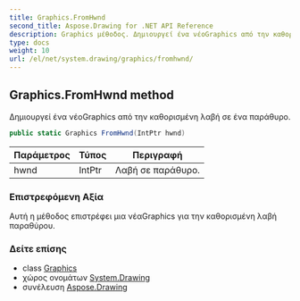 ```yaml
---
title: Graphics.FromHwnd
second_title: Aspose.Drawing for .NET API Reference
description: Graphics μέθοδος. Δημιουργεί ένα νέοGraphics από την καθορισμένη λαβή σε ένα παράθυρο.
type: docs
weight: 10
url: /el/net/system.drawing/graphics/fromhwnd/
---
```

## Graphics.FromHwnd method

Δημιουργεί ένα νέοGraphics από την καθορισμένη λαβή σε ένα παράθυρο.

```csharp
public static Graphics FromHwnd(IntPtr hwnd)
```

| Παράμετρος | Τύπος | Περιγραφή |
| --- | --- | --- |
| hwnd | IntPtr | Λαβή σε παράθυρο. |

### Επιστρεφόμενη Αξία

Αυτή η μέθοδος επιστρέφει μια νέαGraphics για την καθορισμένη λαβή παραθύρου.

### Δείτε επίσης

* class [Graphics](../)
* χώρος ονομάτων [System.Drawing](../../graphics/)
* συνέλευση [Aspose.Drawing](../../../)


